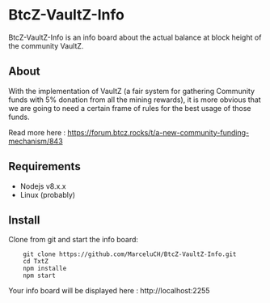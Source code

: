 # BtcZ-VaultZ-Info

BtcZ-VaultZ-Info is an info board about the actual balance at block height of the community VaultZ.


## About

With the implementation of VaultZ (a fair system for gathering Community funds with 5% donation from all the mining rewards), it is more obvious that we are going to need a certain frame of rules for the best usage of those funds.

Read more here : https://forum.btcz.rocks/t/a-new-community-funding-mechanism/843


## Requirements

* Nodejs v8.x.x
* Linux (probably)


## Install

Clone from git and start the info board:

```
    git clone https://github.com/MarceluCH/BtcZ-VaultZ-Info.git
    cd TxtZ
    npm installe
    npm start
```

 Your info board will be displayed here : http://localhost:2255
